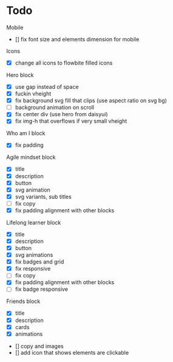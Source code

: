 # Todo

Mobile
- [] fix font size and elements dimension for mobile

Icons
- [x] change all icons to flowbite filled icons

Hero block
- [x] use gap instead of space
- [x] fuckin vheight
- [x] fix background svg fill that clips (use aspect ratio on svg bg)
- [ ] background animation on scroll
- [x] fix center div (use hero from daisyui)
- [x] fix img-h that overflows if very small vheight

Who am I block
- [x] fix padding

Agile mindset block
- [x] title
- [x] description
- [x] button
- [x] svg animation
- [x] svg variants, sub titles
- [ ] fix copy
- [x] fix padding alignment with other blocks

Lifelong learner block
- [x] title
- [x] description
- [x] button
- [x] svg animations
- [x] fix badges and grid
- [x] fix responsive
- [ ] fix copy
- [x] fix padding alignment with other blocks
- [ ] fix badge responsive

Friends block
- [x] title
- [x] description
- [x] cards
- [x] animations
- [] copy and images
- [] add icon that shows elements are clickable